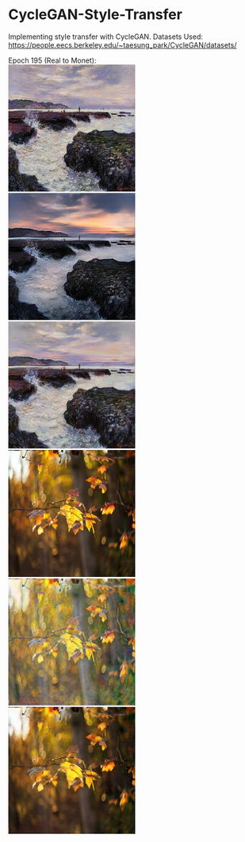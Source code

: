# CycleGAN-Style-Transfer
Implementing style transfer with CycleGAN.
Datasets Used: https://people.eecs.berkeley.edu/~taesung_park/CycleGAN/datasets/

Epoch 195 (Real to Monet):
\
![Domain A: Real](https://github.com/tdude92/CycleGAN-Style-Transfer/blob/master/out/Epoch_195/A_real.jpg "Domain A: Real")
![Domain B: Fake](https://github.com/tdude92/CycleGAN-Style-Transfer/blob/master/out/Epoch_195/B_fake.jpg "Domain B: Fake")
![Domain A: Cyclic](https://github.com/tdude92/CycleGAN-Style-Transfer/blob/master/out/Epoch_195/A_cyclic.jpg "Domain A: Cyclic")
\
![Domain B: Real](https://github.com/tdude92/CycleGAN-Style-Transfer/blob/master/out/Epoch_195/B_real.jpg "Domain B: Real")
![Domain A: Fake](https://github.com/tdude92/CycleGAN-Style-Transfer/blob/master/out/Epoch_195/A_fake.jpg "Domain A: Fake")
![Domain B: Cyclic](https://github.com/tdude92/CycleGAN-Style-Transfer/blob/master/out/Epoch_195/B_cyclic.jpg "Domain B: Cyclic")

